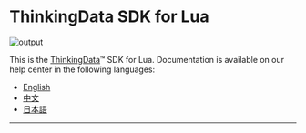 # ThinkingData SDK for Lua
![output](https://user-images.githubusercontent.com/53337625/205621683-ed9b97ef-6a52-4903-a2c0-a955dddebb7d.png)

This is the [ThinkingData](https://www.thinkingdata.cn)™ SDK for Lua. Documentation is available on our help center in the following languages:

- [English](https://docs.thinkingdata.cn/ta-manual/latest/en/installation/installation_menu/server_sdk/lua_sdk_installation/lua_sdk_installation.html)
- [中文](https://docs.thinkingdata.cn/ta-manual/latest/installation/installation_menu/server_sdk/lua_sdk_installation/lua_sdk_installation.html)
- [日本語](https://docs.thinkingdata.cn/ta-manual/latest/ja/installation/installation_menu/server_sdk/lua_sdk_installation/lua_sdk_installation.html)

---

